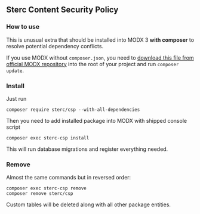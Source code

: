 Sterc Content Security Policy
---

### How to use

This is unusual extra that should be installed into MODX 3 **with composer** to resolve potential dependency conflicts.

If you use MODX without `composer.json`, you need to [download this file from official MODX repository][1] into the 
root of your project and run `composer update`.

### Install

Just run
```
composer require sterc/csp --with-all-dependencies
```

Then you need to add installed package into MODX with shipped console script
```
composer exec sterc-csp install
```

This will run database migrations and register everything needed.

### Remove

Almost the same commands but in reversed order:
```
composer exec sterc-csp remove
composer remove sterc/csp
```

Custom tables will be deleted along with all other package entities.

[1]: https://github.com/modxcms/revolution/blob/3.x/package.json